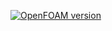 [![OpenFOAM version](https://img.shields.io/badge/OpenFOAM-dev)](https://github.com/OpenFOAM/OpenFOAM-dev)
